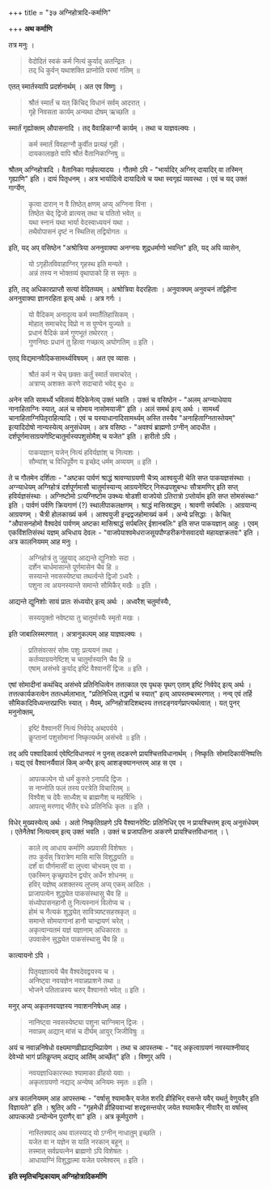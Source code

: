+++
title = "३७ अग्निहोत्रादि-कर्माणि"

+++
**अथ कर्माणि**

तत्र मनुः ।

> वेदोदितं स्वकं कर्म नित्यं कुर्याद् अतन्द्रितः ।  
> तद् धि कुर्वन् यथाशक्ति प्राप्नोति परमां गतिम् ॥

एतत् स्मार्तस्यापि प्रदर्शनार्थम् । अत एव विष्णुः ।

> श्रौतं स्मार्तं च यत् किंचिद् विधानं सर्वम् आदरात् ।  
> गृहे निवसता कार्यम् अन्यथा दोषम् ऋच्छति ॥

स्मार्तं गृह्योक्तम् औपासनादि । तद् वैवाहिकाग्नौ कार्यम् । तथा च याज्ञवल्क्यः ।

> कर्म स्मार्तं विवहाग्नौ कुर्वीत प्रत्यहं गृही ।  
> दायकालाहृते वापि श्रौतं वैतानिकाग्निषु ॥

श्रौतम् अग्निहोत्रादि । वैतानिका गार्हपत्यादयः । गौतमो ऽपि -  "भार्यादिर् अग्निर् दायादिर् वा तस्मिन् गृह्याणि" इति । दायं पितृधनम् । अत्र भार्यादित्वे दायादित्वे च यथा स्वगृह्यं व्यवस्था । एवं च यद् उक्तं गार्ग्येण,

> कृत्वा दारान् न वै तिष्ठेत् क्षणम् अप्य् अग्निना विना ।  
> तिष्ठेत चेद् द्विजो व्रात्यस् तथा च पतितो भवेत् ॥  
> यथा स्नानं यथा भार्या वेदस्वाध्ययनं यथा ।  
> तथैवोपासनं दृष्टं न स्थितिस् तद्वियोगतः ॥

इति, यद् अप् वसिष्ठेन "अश्रोत्रिया अननुवाक्या अनग्नयः शूद्रधर्माणो भवन्ति" इति, यद् अपि व्यासेन,

> यो ऽगृहीतविवाहाग्निर् गृहस्थ इति मन्यते ।  
> अन्नं तस्य न भोक्तव्यं वृथापाको हि स स्मृतः ॥

इति, तद् अधिकारप्राप्तौ सत्यां वेदितव्यम् । अश्रोत्रिया वेदरहिताः । अनुवाक्यम् अनुवचनं तद्विहीना अननुवाक्या ज्ञानरहिता इत्य् अर्थः । अत्र गर्गः ।

> यो वैदिकम् अनादृत्य कर्म स्मार्तैतिहासिकम् ।  
> मोहात् समाचरेद् विप्रो न स पुण्येन युज्यते ॥  
> प्रधानं वैदिकं कर्म गुणभूतं तथेररत् ।  
> गुणनिष्ठः प्रधानं तु हित्वा गच्छत्य् अघोगतिम् ॥ इति ।

एतद् विद्यमानवैदिकसामर्थ्यविषयम् । अत एव व्यासः ।

> श्रौतं कर्म न चेच् छक्तः कर्तुं स्मार्तं समाचरेत् ।  
> अत्राप्य् अशक्तः करणे सदाचारो भवेद् बुधः ॥

अनेन सति सामर्थ्ये भवितव्यं वैदिकेनेत्य् उक्तं भवति । उक्तं च वसिष्ठेन -  "अलम् अग्न्याधेयाय नानाहिताग्निः स्यात्, अलं च सोमाय नासोमयाजी" इति । अलं समर्थ इत्य् अर्थः । सामर्थ्यं चानाहिताग्निपितृराहित्यादि । एवं च यस्याधानादिसामर्थ्यम् अस्ति तस्यैव "अनाहिताग्नितास्तेयम्" इत्यादिदोषो नान्यस्येत्य् अनुसंधेयम् । अत्र वसिष्ठः -  "अवश्यं ब्राह्मणो ऽग्नीन् आदधीत । दर्शपूर्णमासाग्रयणेष्टिचातुर्मास्यपशुसोमैश् च यजेत" इति । हारीतो ऽपि ।

> पाकयज्ञान् यजेन् नित्यं हविर्यज्ञांश् च नित्यशः ।  
> सौम्यांश् च विधिपूर्वेण य इच्छेद् धर्मम् अव्ययम् ॥ इति ।

ते च गौतमेन दर्शिताः -  "अष्टका पार्वणं श्राद्धं श्रावण्याग्रयणी चैत्र्य् आश्वयुजी चेति सप्त पाकयज्ञसंस्थाः । अग्न्याधेयम् अग्निहोत्रं दर्शपूर्णमासौ चातुर्मास्यान्य् आग्रयनेष्टिर् निरूढपशुबन्धः सौत्रामणिर् इति सप्त् हविर्यज्ञसंस्थाः । अग्निष्टोमो ऽत्यग्निष्टोम उक्थ्यः षोडशी वाजपेयो ऽतिरात्रो ऽप्तोर्याम इति सप्त सोमसंस्थाः" इति । पार्वणं पर्वणि क्रियगाणं (?) स्थालीपाकलक्षणम् । श्राद्धं मासिस्राद्धम् । श्रावणी सर्पबलिः । आग्रयान्य् आग्रयणम् । चैत्री होलकाख्यं कर्म । आश्वयुजी इन्द्रद्वजहोमाख्यं कर्म । अन्ये प्रसिद्धाः । केचित् "औपासनहोमो वैश्वदेवं पार्वणम् अष्टका मासिश्राद्धं सर्पबलिर् ईशानबलिः" इति सप्त पाकयज्ञान् आहुः । एवम् एकविंशतिसंस्थं यज्ञम् अभिधाय देवलः -  "वाजपेयाश्वमेधराजसूयपौण्डरीकगोसवादयो महायज्ञक्रतवः" इति । अत्र कालनियमम् आह मनुः ।

> अग्निहोत्रं तु जुहुयाद् आद्यन्ते द्युनिशोः सदा ।  
> दर्शेन चार्धमासान्ते पूर्णमासेन चैव हि ॥  
> सस्यान्ते नवसस्येष्ट्या तथर्त्वन्ते द्विजो ऽध्वरैः ।  
> पशुना त्व अयनस्यान्ते समान्ते सौमिकैर् मखैः ॥ इति ।

आद्यन्ते द्युनिशोः सायं प्रातः संध्ययोर् इत्य् अर्थः । अध्वरैश् चतुर्मास्यैः,

> सस्ययुक्तो नवेष्ट्या तु चातुर्मास्यैः स्मृतो मखः ।

इति जाबालिस्मरणात् । अत्रानुकल्पम् आह याज्ञवल्क्यः ।

> प्रतिसंवत्सरं सोमः पशुः प्रत्ययनं तथा ।  
> कर्तव्याग्रयनेष्टिश् च चातुर्मास्यानि चैव हि ॥  
> एषाम् असंभवे कुर्याद् इष्टिं वैश्वानरीं द्विजः ॥ इति ।

एषां सोमादीनां कथंचिद् असंभवे प्रतिनिधित्वेन तत्तत्काल एव पृथक् पृथग् एताम् इष्टिं निर्वपेद् इत्य् अर्थः । तत्तत्कार्यकरत्वेन ततत्धर्मलाभात्, "प्रतिनिधिस् तद्धर्मा च स्यात्" इत्य् आपस्तम्बस्मरणात् । नन्व् एवं तर्हि सौमिकादिविध्यन्तरप्राप्तिः स्यात् । मैवम्, अग्निहोत्रादिशब्दस्य तत्तदङ्गवर्गप्राप्त्यर्थत्वात् । यत् पुनर् मनुनोक्तम्,

> इष्टिं वैश्वानरीं नित्यं निर्वपेद् अब्दपर्यये ।  
> कॢप्तानां पशुसोमानां निष्कृत्यर्थम् असंभवे ॥ इति ।

तद् अपि पश्वादिकार्य एवेष्टिविधानपरं न पुनस् तदकरणे प्रायश्चित्तविधानार्थम् । निष्कृतिः सोमादिकार्यनिष्पत्तिः । यद्य् एवं वैश्वानर्यैवालं किम् अन्यैर् इत्य् आशङ्क्यानन्तरम् आह स एव ।

> आपत्कल्पेन यो धर्मं कुरुते ऽनापदि द्विजः ।  
> स नाप्नोति फलं तस्य परत्रेति विचारितम् ॥  
> विश्वैश् च देवैः साध्यैश् च ब्राह्मणैश् च महर्षिभिः ।  
> आपत्सु मरणाद् भीतैर् वधेः प्रतिनिधिः कृतः ॥ इति ।

विधेर् मुख्यस्येत्य् अर्थः । अतो निष्कृतिग्रहणे ऽपि वैश्वानरेष्टिः प्रतिनिधिर् एव न प्रायश्चित्तम् इत्य् अनुसंधेयम् । एतेनैतेषां नित्यत्वम् इत्य् उक्तं भवति । उक्तं च प्रजापतिना अकरणे प्रायश्चित्तविधानात् । \
> काले त्व् आधाय कर्माणि अप्रवासी विशेषतः ।  
> तपः कुर्वंस् त्रिरात्रेण मासि मासि विशुद्ध्यति ॥  
> दर्शं वा पौर्णमासीं वा लुप्त्वा चोभयम् एव वा ।  
> एकस्मिन् कृच्छ्रपादेन द्वयोर् अर्धेन शोधनम् ॥  
> हविर् यज्ञेष्व् अशक्तस्य लुप्तम् अप्य् एकम् आदितः ।  
> प्राजापत्येन शुद्ध्येत पाकसंस्थासु चैव हि ॥  
> संध्योपासनहानौ तु नित्यस्नानं विलोप्य च ।  
> होमं च नैत्यकं शुद्ध्येत् सावित्र्यष्टसहस्रकृत् ॥  
> समान्ते सोमयागानां हानौ चान्द्रायणं चरेत् ।  
> अकृत्वान्यतमं यज्ञं यज्ञानाम् अधिकारतः ॥  
> उपवासेन सुद्ध्येत पाकसंस्थासु चैव हि ॥

कात्यायनो ऽपि ।

> पितृयज्ञात्यये चैव वैश्वदेवद्वयस्य च ।  
> अनिष्ट्वा नवयज्ञेन नवान्नप्राशने तथा ॥  
> भोजने पतितान्नस्य चरुर् वैश्वानरो भवेत् ॥ इति ।

मनुर् अप्य् अकृतनवयज्ञस्य नवाशननिषेधम् आह ।

> नानिष्ट्वा नवसस्येष्ट्या पशुना चाग्निमान् द्विजः ।  
> नवान्नम् अद्यान् मांसं च दीर्घम् आयुर् जिजीविषुः ॥

अयं च नवान्ननिषेधो वक्ष्यमाणव्रीह्याद्यभिप्रायेण । तथा च आपस्तम्बः -  "यद् अकृत्वाग्रयणं नवस्याश्नीयाद् देवेभ्यो भागं प्रतिकॢप्तम् अद्याद् आर्तिम् आर्च्छेत्" इति । विष्णुर् अपि ।

> नवयज्ञाधिकारस्थाः श्यामाका व्रीहयो यवाः ।  
> अकृताग्रयणो नद्याद् अन्येष्व् अनियमः स्मृतः ॥ इति ।

अत्र कालनियमम् आह आपस्तम्बः -  "वर्षासु श्यामाकैर् यजेत शरदि व्रीहिभिर् वसन्ते यवैर् यथर्तु वेणुयवैर् इति विज्ञायते" इति । श्रुतिर् अपि -  "गृहमेधी व्रीहियवाभ्यां शरद्वसन्तयोर् जयेत श्यामाकैर् नीवारैर् वा वर्षास्व् आपत्कल्पो ऽन्योन्येन पुराणैर् वा" इति । अत्र कूर्मपुराणे ।

> नास्तिक्याद् अथ वालस्याद् यो ऽग्नीन् नाधातुम् इच्छति ।  
> यजेत वा न यज्ञेन स याति नरकान् बहून् ॥  
> तस्मात् सर्वप्रयत्नेन ब्राह्मणो ऽपि विशेषतः ।  
> आधायाग्निं विशुद्धात्मा यजेत परमेश्वरम् ॥ इति ।

**इति स्मृतिचन्द्रिकायाम् अग्निहोत्रादिकर्माणि**
